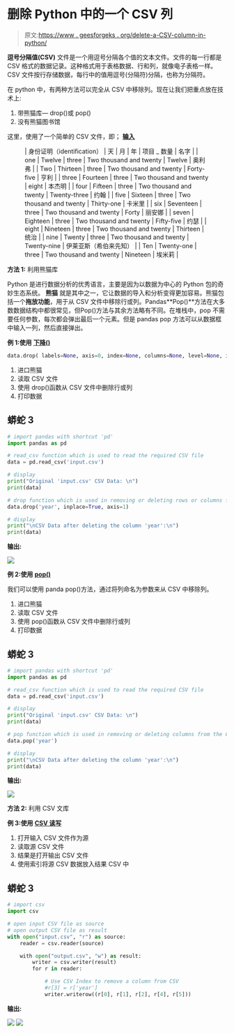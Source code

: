 # 删除 Python 中的一个 CSV 列

> 原文:[https://www . geesforgeks . org/delete-a-CSV-column-in-python/](https://www.geeksforgeeks.org/delete-a-csv-column-in-python/)

**逗号分隔值(CSV)** 文件是一个用逗号分隔各个值的文本文件。文件的每一行都是 CSV 格式的数据记录。这种格式用于表格数据、行和列，就像电子表格一样。CSV 文件按行存储数据，每行中的值用逗号(分隔符)分隔，也称为分隔符。

在 python 中，有两种方法可以完全从 CSV 中移除列。现在让我们把重点放在技术上:

1.  带熊猫库— drop()或 pop()
2.  没有熊猫图书馆

这里，使用了一个简单的 CSV 文件，即； [**输入**](https://www.kaggle.com/k00012/input-csv)

<figure class="table">

| 身份证明（identification） | 天 | 月 | 年 | 项目 _ 数量 | 名字 |
| one | Twelve | three | Two thousand and twenty | Twelve | 奥利弗 |
| Two | Thirteen | three | Two thousand and twenty | Forty-five | 亨利 |
| three | Fourteen | three | Two thousand and twenty | eight | 本杰明 |
| four | Fifteen | three | Two thousand and twenty | Twenty-three | 约翰 |
| five | Sixteen | three | Two thousand and twenty | Thirty-one | 卡米里 |
| six | Seventeen | three | Two thousand and twenty | Forty | 丽安娜 |
| seven | Eighteen | three | Two thousand and twenty | Fifty-five | 约瑟 |
| eight | Nineteen | three | Two thousand and twenty | Thirteen | 统治 |
| nine | Twenty | three | Two thousand and twenty | Twenty-nine | 伊莱亚斯（希伯来先知） |
| Ten | Twenty-one | three | Two thousand and twenty | Nineteen | 埃米莉 |

</figure>

**方法 1:** 利用熊猫库

Python 是进行数据分析的优秀语言，主要是因为以数据为中心的 Python 包的奇妙生态系统。 **熊猫** 就是其中之一，它让数据的导入和分析变得更加容易。熊猫包括一个**拖放功能**，用于从 CSV 文件中移除行或列。Pandas**Pop()**方法在大多数数据结构中都很常见，但Pop()方法与其余方法略有不同。在堆栈中，pop 不需要任何参数，每次都会弹出最后一个元素。但是 pandas pop 方法可以从数据框中输入一列，然后直接弹出。

**例 1:使用** [**下降()**](https://www.geeksforgeeks.org/how-to-drop-one-or-multiple-columns-in-pandas-dataframe/)

```py
data.drop( labels=None, axis=0, index=None, columns=None, level=None, inplace=False,errors='raise')
```

1.  进口熊猫
2.  读取 CSV 文件
3.  使用 drop()函数从 CSV 文件中删除行或列
4.  打印数据

## 蟒蛇 3

```py
# import pandas with shortcut 'pd'
import pandas as pd  

# read_csv function which is used to read the required CSV file
data = pd.read_csv('input.csv')

# display 
print("Original 'input.csv' CSV Data: \n")
print(data)

# drop function which is used in removing or deleting rows or columns from the CSV files
data.drop('year', inplace=True, axis=1)

# display 
print("\nCSV Data after deleting the column 'year':\n")
print(data)
```

**输出:**

![](img/eb1518351db85fb50b655333ccc97cdf.png)

**例 2:使用** [**pop()**](https://www.geeksforgeeks.org/python-pandas-dataframe-pop/)

我们可以使用 panda pop()方法，通过将列命名为参数来从 CSV 中移除列。

1.  进口熊猫
2.  读取 CSV 文件
3.  使用 pop()函数从 CSV 文件中删除行或列
4.  打印数据

## 蟒蛇 3

```py
# import pandas with shortcut 'pd'
import pandas as pd

# read_csv function which is used to read the required CSV file
data = pd.read_csv('input.csv')

# display
print("Original 'input.csv' CSV Data: \n")
print(data)

# pop function which is used in removing or deleting columns from the CSV files
data.pop('year')

# display
print("\nCSV Data after deleting the column 'year':\n")
print(data)
```

**输出:**

![](img/eb1518351db85fb50b655333ccc97cdf.png)

**方法 2:** 利用 CSV 文库

**例 3:使用** [**CSV 读写**](https://www.geeksforgeeks.org/working-csv-files-python/)

1.  打开输入 CSV 文件作为源
2.  读取源 CSV 文件
3.  结果是打开输出 CSV 文件
4.  使用索引将源 CSV 数据放入结果 CSV 中

## 蟒蛇 3

```py
# import csv
import csv

# open input CSV file as source
# open output CSV file as result
with open("input.csv", "r") as source:
    reader = csv.reader(source)

    with open("output.csv", "w") as result:
        writer = csv.writer(result)
        for r in reader:

            # Use CSV Index to remove a column from CSV
            #r[3] = r['year']
            writer.writerow((r[0], r[1], r[2], r[4], r[5]))
```

**输出:**

![](img/d8a837102dac941aeb99728093afa7e3.png) ![](img/c74412bae2ab1b52ca5552cfb858ad74.png)